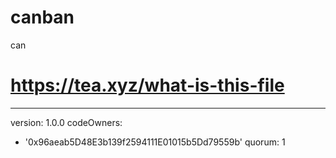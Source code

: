 # canban
can
# https://tea.xyz/what-is-this-file
---
version: 1.0.0
codeOwners:
  - '0x96aeab5D48E3b139f2594111E01015b5Dd79559b'
quorum: 1
